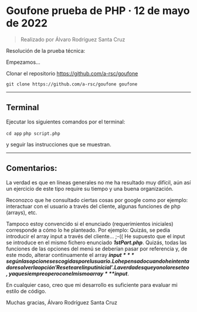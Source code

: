 # Goufone prueba de PHP · 12 de mayo de 2022

> Realizado por Álvaro Rodríguez Santa Cruz

Resolución de la prueba técnica:

Empezamos...

Clonar el repositorio <https://github.com/a-rsc/goufone>

`git clone https://github.com/a-rsc/goufone goufone`

---
## Terminal

Ejecutar los siguientes comandos por el terminal:

`cd app`
`php script.php`

y seguir las instrucciones que se muestran.

---
## Comentarios:

La verdad es que en líneas generales no me ha resultado muy difícil, aún así un ejercicio de este tipo require su tiempo y una buena organización.

Reconozco que he consultado ciertas cosas por google como por ejemplo: interactuar con el usuario a través del cliente, algunas funciones de php (arrays), etc.

Tampoco estoy convencido si el enunciado (requerimientos iniciales) corresponde a cómo lo he planteado. Por ejemplo:
Quizás, se pedía introducir el array input a través del cliente... ;-((  He supuesto que el input se introduce en el mismo fichero enunciado ***1stPart.php***.
Quizás, todas las funciones de las opciones del menú se deberían pasar por referencia y, de este modo, alterar continuamente el array ***$input*** según las opciones escogidas por el usuario. Lo he pensado cuando he intentado resolver la opción 'Resetear el input inicial'. La verdad es que yo no lo reseteo, ya que siempre opero con el mismo array ***$input***.

En cualquier caso, creo que mi desarrollo es suficiente para evaluar mi estilo de código.

Muchas gracias, Álvaro Rodríguez Santa Cruz
